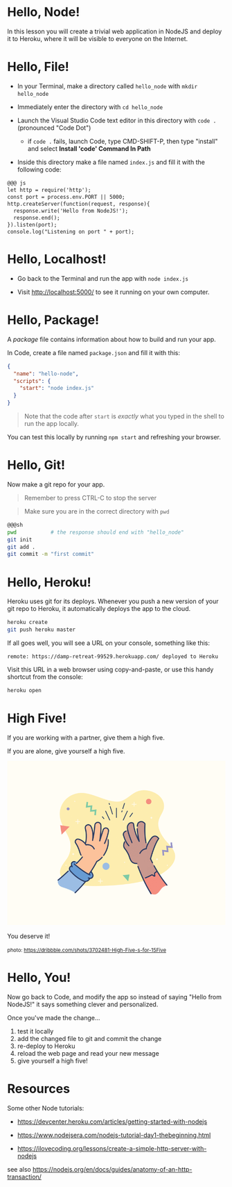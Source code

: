# Hello, Node!

In this lesson you will create a trivial web application in NodeJS and deploy it to Heroku, where it will be visible to everyone on the Internet.

# Hello, File!

- In your Terminal, make a directory called `hello_node` with `mkdir hello_node`

- Immediately enter the directory with `cd hello_node`

- Launch the Visual Studio Code text editor in this directory with `code .` (pronounced "Code Dot")
  - if `code .` fails, launch Code, type CMD-SHIFT-P, then type "install" and select **Install 'code' Command In Path**

- Inside this directory make a file named `index.js` and fill it with the following code:

```
@@@ js
let http = require('http');
const port = process.env.PORT || 5000;
http.createServer(function(request, response){
  response.write('Hello from NodeJS!');
  response.end();
}).listen(port);
console.log("Listening on port " + port);
```

# Hello, Localhost!

- Go back to the Terminal and run the app with `node index.js`

- Visit <http://localhost:5000/> to see it running on your own computer.

# Hello, Package!

A *package* file contains information about how to build and run your app.

In Code, create a file named `package.json` and fill it with this:

```json
{
  "name": "hello-node",
  "scripts": {
    "start": "node index.js"
  }
}
```

> Note that the code after `start` is *exactly* what you typed in the shell to run the app locally.

You can test this locally by running `npm start` and refreshing your browser.

# Hello, Git!

Now make a git repo for your app.

> Remember to press CTRL-C to stop the server

> Make sure you are in the correct directory with `pwd`

```sh
@@@sh
pwd           # the response should end with "hello_node"
git init
git add .
git commit -m "first commit"
```

# Hello, Heroku!

Heroku uses git for its deploys. Whenever you push a new version of your git repo to Heroku, it automatically deploys the app to the cloud.

```sh
heroku create
git push heroku master
```

If all goes well, you will see a URL on your console, something like this:

```
remote: https://damp-retreat-99529.herokuapp.com/ deployed to Heroku
```

Visit this URL in a web browser using copy-and-paste, or use this handy shortcut from the console:

```js
heroku open
```

# High Five!

If you are working with a partner, give them a high five.

If you are alone, give yourself a high five.

![high five](../images/high-five.gif)

You deserve it!

<small>photo: <https://dribbble.com/shots/3702481-High-Five-s-for-15Five>
</small>

# Hello, You!

Now go back to Code, and modify the app so instead of saying "Hello from NodeJS!" it says something clever and personalized.

Once you've made the change...

1. test it locally
2. add the changed file to git and commit the change
3. re-deploy to Heroku
4. reload the web page and read your new message
5. give yourself a high five!

# Resources

Some other Node tutorials:

* <https://devcenter.heroku.com/articles/getting-started-with-nodejs>

* <https://www.nodejsera.com/nodejs-tutorial-day1-thebeginning.html>

* <https://ilovecoding.org/lessons/create-a-simple-http-server-with-nodejs>

see also <https://nodejs.org/en/docs/guides/anatomy-of-an-http-transaction/>
